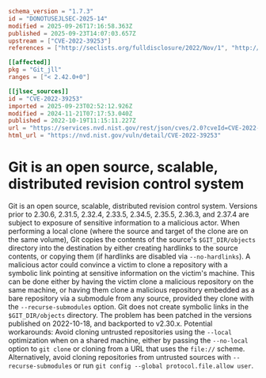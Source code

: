 ```toml
schema_version = "1.7.3"
id = "DONOTUSEJLSEC-2025-14"
modified = 2025-09-26T17:16:58.363Z
published = 2025-09-23T14:07:03.657Z
upstream = ["CVE-2022-39253"]
references = ["http://seclists.org/fulldisclosure/2022/Nov/1", "http://www.openwall.com/lists/oss-security/2023/02/14/5", "http://www.openwall.com/lists/oss-security/2024/05/14/2", "https://github.com/git/git/security/advisories/GHSA-3wp6-j8xr-qw85", "https://lists.debian.org/debian-lts-announce/2022/12/msg00025.html", "https://lists.fedoraproject.org/archives/list/package-announce%40lists.fedoraproject.org/message/C7B6JPKX5CGGLAHXJVQMIZNNEEB72FHD/", "https://lists.fedoraproject.org/archives/list/package-announce%40lists.fedoraproject.org/message/JMQWGMDLX6KTVWW5JZLVPI7ICAK72TN7/", "https://lists.fedoraproject.org/archives/list/package-announce%40lists.fedoraproject.org/message/OHNO2FB55CPX47BAXMBWUBGWHO6N6ZZH/", "https://lists.fedoraproject.org/archives/list/package-announce%40lists.fedoraproject.org/message/UKFHE4KVD7EKS5J3KTDFVBEKU3CLXGVV/", "https://lists.fedoraproject.org/archives/list/package-announce%40lists.fedoraproject.org/message/VFYXCTLOSESYIP72BUYD6ECDIMUM4WMB/", "https://security.gentoo.org/glsa/202312-15", "https://support.apple.com/kb/HT213496", "http://seclists.org/fulldisclosure/2022/Nov/1", "http://www.openwall.com/lists/oss-security/2023/02/14/5", "http://www.openwall.com/lists/oss-security/2024/05/14/2", "https://github.com/git/git/security/advisories/GHSA-3wp6-j8xr-qw85", "https://lists.debian.org/debian-lts-announce/2022/12/msg00025.html", "https://lists.fedoraproject.org/archives/list/package-announce%40lists.fedoraproject.org/message/C7B6JPKX5CGGLAHXJVQMIZNNEEB72FHD/", "https://lists.fedoraproject.org/archives/list/package-announce%40lists.fedoraproject.org/message/JMQWGMDLX6KTVWW5JZLVPI7ICAK72TN7/", "https://lists.fedoraproject.org/archives/list/package-announce%40lists.fedoraproject.org/message/OHNO2FB55CPX47BAXMBWUBGWHO6N6ZZH/", "https://lists.fedoraproject.org/archives/list/package-announce%40lists.fedoraproject.org/message/UKFHE4KVD7EKS5J3KTDFVBEKU3CLXGVV/", "https://lists.fedoraproject.org/archives/list/package-announce%40lists.fedoraproject.org/message/VFYXCTLOSESYIP72BUYD6ECDIMUM4WMB/", "https://security.gentoo.org/glsa/202312-15", "https://support.apple.com/kb/HT213496"]

[[affected]]
pkg = "Git_jll"
ranges = ["< 2.42.0+0"]

[[jlsec_sources]]
id = "CVE-2022-39253"
imported = 2025-09-23T02:52:12.926Z
modified = 2024-11-21T07:17:53.040Z
published = 2022-10-19T11:15:11.227Z
url = "https://services.nvd.nist.gov/rest/json/cves/2.0?cveId=CVE-2022-39253"
html_url = "https://nvd.nist.gov/vuln/detail/CVE-2022-39253"
```

# Git is an open source, scalable, distributed revision control system

Git is an open source, scalable, distributed revision control system. Versions prior to 2.30.6, 2.31.5, 2.32.4, 2.33.5, 2.34.5, 2.35.5, 2.36.3, and 2.37.4 are subject to exposure of sensitive information to a malicious actor. When performing a local clone (where the source and target of the clone are on the same volume), Git copies the contents of the source's `$GIT_DIR/objects` directory into the destination by either creating hardlinks to the source contents, or copying them (if hardlinks are disabled via `--no-hardlinks`). A malicious actor could convince a victim to clone a repository with a symbolic link pointing at sensitive information on the victim's machine. This can be done either by having the victim clone a malicious repository on the same machine, or having them clone a malicious repository embedded as a bare repository via a submodule from any source, provided they clone with the `--recurse-submodules` option. Git does not create symbolic links in the `$GIT_DIR/objects` directory. The problem has been patched in the versions published on 2022-10-18, and backported to v2.30.x. Potential workarounds: Avoid cloning untrusted repositories using the `--local` optimization when on a shared machine, either by passing the `--no-local` option to `git clone` or cloning from a URL that uses the `file://` scheme. Alternatively, avoid cloning repositories from untrusted sources with `--recurse-submodules` or run `git config --global protocol.file.allow user`.

